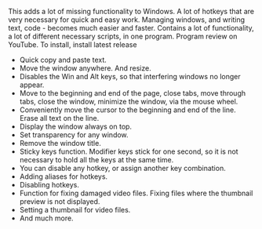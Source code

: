 This adds a lot of missing functionality to Windows.
A lot of hotkeys that are very necessary for quick and easy work.
Managing windows, and writing text, code - becomes much easier and faster.
Contains a lot of functionality, a lot of different necessary scripts, in one program.
Program review on YouTube.
To install, install latest release

- Quick copy and paste text.
- Move the window anywhere. And resize.
- Disables the Win and Alt keys, so that interfering windows no longer appear.
- Move to the beginning and end of the page, close tabs, move through tabs, close the window, minimize the window, via the mouse wheel.
- Conveniently move the cursor to the beginning and end of the line. Erase all text on the line.
- Display the window always on top.
- Set transparency for any window.
- Remove the window title.
- Sticky keys function. Modifier keys stick for one second, so it is not necessary to hold all the keys at the same time.
- You can disable any hotkey, or assign another key combination.
- Adding aliases for hotkeys.
- Disabling hotkeys.
- Function for fixing damaged video files. Fixing files where the thumbnail preview is not displayed.
- Setting a thumbnail for video files.
- And much more.
